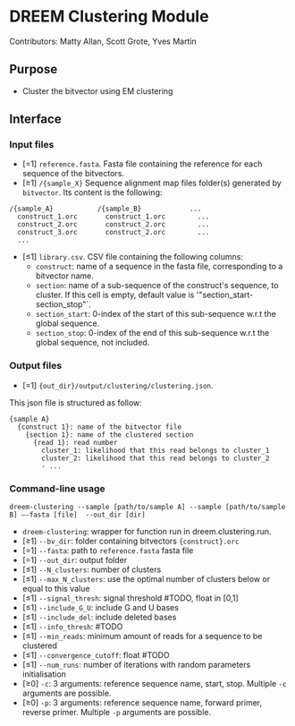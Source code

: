 
# DREEM Clustering Module
Contributors: Matty Allan, Scott Grote, Yves Martin

## Purpose
- Cluster the bitvector using EM clustering

## Interface

### Input files
- [=1] `reference.fasta`. Fasta file containing the reference for each sequence of the bitvectors. 
- [≥1] ```/{sample_X}``` Sequence alignment map files folder(s) generated by ```bitvector```. Its content is the following:
```
/{sample_A}           /{sample_B}            ...
  construct_1.orc       construct_1.orc        ...
  construct_2.orc       construct_2.orc        ...
  construct_3.orc       construct_2.orc        ...
  ...
```
- [≤1] `library.csv`. CSV file containing the following columns:
  - `construct`: name of a sequence in the fasta file, corresponding to a bitvector name.
  - `section`: name of a sub-sequence of the construct's sequence, to cluster. If this cell is empty, default value is '"section_start-section_stop"`.
  - `section_start`: 0-index of the start of this sub-sequence w.r.t the global sequence.
  - `section_stop`: 0-index of the end of this sub-sequence w.r.t the global sequence, not included.

### Output files
- [=1] `{out_dir}/output/clustering/clustering.json`. 

This json file is structured as follow:

```
{sample A}
  {construct 1}: name of the bitvector file
    {section 1}: name of the clustered section
      {read 1}: read number
        cluster_1: likelihood that this read belongs to cluster_1
        cluster_2: likelihood that this read belongs to cluster_2
        - ...
```
        
### Command-line usage

```
dreem-clustering --sample [path/to/sample A] --sample [path/to/sample B] —-fasta [file]  --out_dir [dir]
```

- `dreem-clustering`: wrapper for function run in dreem.clustering.run.
- [≥1] `--bv_dir`: folder containing bitvectors `{construct}.orc`
- [=1] `--fasta`: path to `reference.fasta` fasta file
- [=1] `--out_dir`: output folder
- [≤1] `--N_clusters`: number of clusters
- [≤1] `--max_N_clusters`: use the optimal number of clusters below or equal to this value
- [≤1] `--signal_thresh`: signal threshold #TODO, float in [0,1]
- [≤1] `--include_G_U`: include G and U bases 
- [≤1] `--include_del`: include deleted bases
- [≤1] `--info_thresh`: #TODO
- [≤1] `--min_reads`: minimum amount of reads for a sequence to be clustered
- [≤1] `--convergence_cutoff`: float #TODO
- [≤1] `--num_runs`: number of iterations with random parameters initialisation
- [≥0] `-c`: 3 arguments: reference sequence name, start, stop. Multiple `-c` arguments are possible.
- [≥0] `-p`: 3 arguments: reference sequence name, forward primer, reverse primer. Multiple `-p` arguments are possible.
